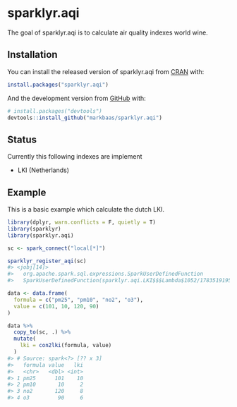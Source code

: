
<!-- README.md is generated from README.Rmd. Please edit that file -->

# sparklyr.aqi

<!-- badges: start -->

<!-- badges: end -->

The goal of sparklyr.aqi is to calculate air quality indexes world wine.

## Installation

You can install the released version of sparklyr.aqi from
[CRAN](https://CRAN.R-project.org) with:

``` r
install.packages("sparklyr.aqi")
```

And the development version from [GitHub](https://github.com/) with:

``` r
# install.packages("devtools")
devtools::install_github("markbaas/sparklyr.aqi")
```

## Status

Currently this following indexes are implement

  - LKI (Netherlands)

## Example

This is a basic example which calculate the dutch LKI.

``` r
library(dplyr, warn.conflicts = F, quietly = T)
library(sparklyr)
library(sparklyr.aqi)

sc <- spark_connect("local[*]")

sparklyr_register_aqi(sc)
#> <jobj[14]>
#>   org.apache.spark.sql.expressions.SparkUserDefinedFunction
#>   SparkUserDefinedFunction(sparklyr.aqi.LKI$$$Lambda$1052/1783519195@68bcd545,IntegerType,List(Some(class[value[0]: string]), Some(class[value[0]: double])),Some(con2lki),false,true)

data <- data.frame(
  formula = c("pm25", "pm10", "no2", "o3"),
  value = c(101, 10, 120, 90)
)

data %>%
  copy_to(sc, .) %>%
  mutate(
    lki = con2lki(formula, value)
  )
#> # Source: spark<?> [?? x 3]
#>   formula value   lki
#>   <chr>   <dbl> <int>
#> 1 pm25      101    10
#> 2 pm10       10     2
#> 3 no2       120     8
#> 4 o3         90     6
```
